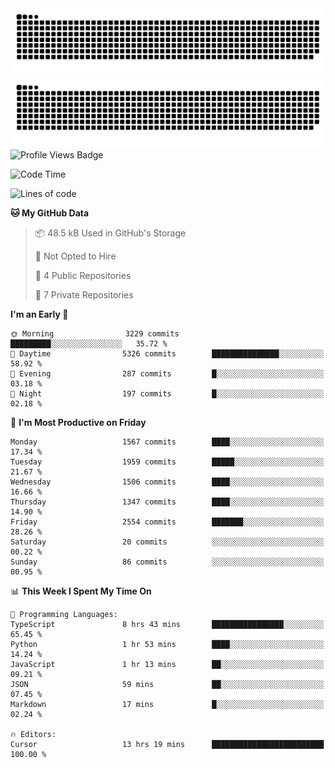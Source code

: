 <img src="https://github.com/nielsbaggerman/nielsbaggerman/blob/output/github-contribution-grid-snake.svg#gh-light-mode-only" alt="GitHub Snake Light">
<img src="https://github.com/nielsbaggerman/nielsbaggerman/blob/output/github-contribution-grid-snake-dark.svg#gh-dark-mode-only" alt="GitHub Snake Dark">
<img src="https://komarev.com/ghpvc/?username=nielsbaggerman&amp;label=Profile+Views" alt="Profile Views Badge" />

<!--START_SECTION:waka-->
![Code Time](http://img.shields.io/badge/Code%20Time-2%2C302%20hrs%2042%20mins-blue)

![Lines of code](https://img.shields.io/badge/From%20Hello%20World%20I%27ve%20Written-10.4%20million%20lines%20of%20code-blue)

**🐱 My GitHub Data** 

> 📦 48.5 kB Used in GitHub's Storage 
 > 
> 🚫 Not Opted to Hire
 > 
> 📜 4 Public Repositories 
 > 
> 🔑 7 Private Repositories 
 > 
**I'm an Early 🐤** 

```text
🌞 Morning                3229 commits        █████████░░░░░░░░░░░░░░░░   35.72 % 
🌆 Daytime                5326 commits        ███████████████░░░░░░░░░░   58.92 % 
🌃 Evening                287 commits         █░░░░░░░░░░░░░░░░░░░░░░░░   03.18 % 
🌙 Night                  197 commits         █░░░░░░░░░░░░░░░░░░░░░░░░   02.18 % 
```
📅 **I'm Most Productive on Friday** 

```text
Monday                   1567 commits        ████░░░░░░░░░░░░░░░░░░░░░   17.34 % 
Tuesday                  1959 commits        █████░░░░░░░░░░░░░░░░░░░░   21.67 % 
Wednesday                1506 commits        ████░░░░░░░░░░░░░░░░░░░░░   16.66 % 
Thursday                 1347 commits        ████░░░░░░░░░░░░░░░░░░░░░   14.90 % 
Friday                   2554 commits        ███████░░░░░░░░░░░░░░░░░░   28.26 % 
Saturday                 20 commits          ░░░░░░░░░░░░░░░░░░░░░░░░░   00.22 % 
Sunday                   86 commits          ░░░░░░░░░░░░░░░░░░░░░░░░░   00.95 % 
```


📊 **This Week I Spent My Time On** 

```text
💬 Programming Languages: 
TypeScript               8 hrs 43 mins       ████████████████░░░░░░░░░   65.45 % 
Python                   1 hr 53 mins        ████░░░░░░░░░░░░░░░░░░░░░   14.24 % 
JavaScript               1 hr 13 mins        ██░░░░░░░░░░░░░░░░░░░░░░░   09.21 % 
JSON                     59 mins             ██░░░░░░░░░░░░░░░░░░░░░░░   07.45 % 
Markdown                 17 mins             █░░░░░░░░░░░░░░░░░░░░░░░░   02.24 % 

🔥 Editors: 
Cursor                   13 hrs 19 mins      █████████████████████████   100.00 % 
```


<!--END_SECTION:waka-->
